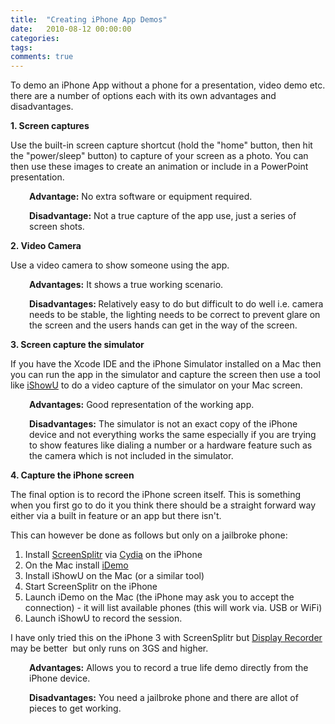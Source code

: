 ```yaml
---
title:  "Creating iPhone App Demos"
date:   2010-08-12 00:00:00
categories:
tags:
comments: true
---
```


<p>To demo an iPhone App without a phone for a presentation, video demo etc. there are a number of options each with its own advantages and disadvantages.</p>
<p><strong>1. Screen captures</strong></p>
<p>Use the built-in screen capture shortcut (hold the "home" button, then hit the "power/sleep" button) to capture of your screen as a photo. You can then use these images to create an animation or include in a PowerPoint presentation.</p>
<p style="padding-left:30px;"><strong>Advantage:</strong> No extra software or equipment required.</p>
<p style="padding-left:30px;"><strong>Disadvantage:</strong> Not a true capture of the app use, just a series of screen shots.</p>
<p><strong>2. Video Camera</strong></p>
<p>Use a video camera to show someone using the app.</p>
<p style="padding-left:30px;"><strong>Advantages:</strong> It shows a true working scenario.</p>
<p style="padding-left:30px;"><strong>Disadvantages: </strong>Relatively easy to do but difficult to do well i.e. camera needs to be stable, the lighting needs to be correct to prevent glare on the screen and the users hands can get in the way of the screen.</p>
<p><strong>3. Screen capture the simulator</strong></p>
<p>If you have the Xcode IDE and the iPhone Simulator installed on a Mac then you can run the app in the simulator and capture the screen then use a tool like <a href="http://www.shinywhitebox.com/home/home.html">iShowU</a> to do a video capture of the simulator on your Mac screen.</p>
<p style="padding-left:30px;"><strong>Advantages:</strong> Good representation of the working app.<strong></strong></p>
<p style="padding-left:30px;"><strong>Disadvantages:</strong> The simulator is not an exact copy of the iPhone device and not everything works the same especially if you are trying to show features like dialing a number or a hardware feature such as the camera which is not included in the simulator.</p>
<p><strong>4. Capture the iPhone screen</strong></p>
<p>The final option is to record the iPhone screen itself. This is something when you first go to do it you think there should be a straight forward way either via a built in feature or an app but there isn't.</p>
<p>This can however be done as follows but only on a jailbroke phone:</p>
<ol>
<li>Install <a href="http://screensplitr.com/about/">ScreenSplitr</a> via <a href="http://cydia.saurik.com/">Cydia</a> on the iPhone</li>
<li>On the Mac install <a href="http://www.plutinosoft.com/idemo">iDemo</a> <a href="http://www.plutinosoft.com/idemo"> </a></li>
<li>Install iShowU on the Mac (or a similar tool)</li>
<li>Start ScreenSplitr on the iPhone</li>
<li>Launch iDemo on the Mac (the iPhone may ask you to accept the  connection) - it will list available phones (this will work via. USB or WiFi)</li>
<li>Launch iShowU to record the session.</li>
</ol>
<p>I have only tried this on the iPhone 3 with ScreenSplitr but <a href="http://www.iphonedownloadblog.com/2010/05/19/display-recorder/">Display Recorder</a> may be better  but only runs on 3GS and higher.</p>
<p style="padding-left:30px;"><strong>Advantages:</strong> Allows you to record a true life demo directly from the iPhone device.</p>
<p style="padding-left:30px;"><strong>Disadvantages:</strong> You need a jailbroke phone and there are allot of pieces to get working.</p>
